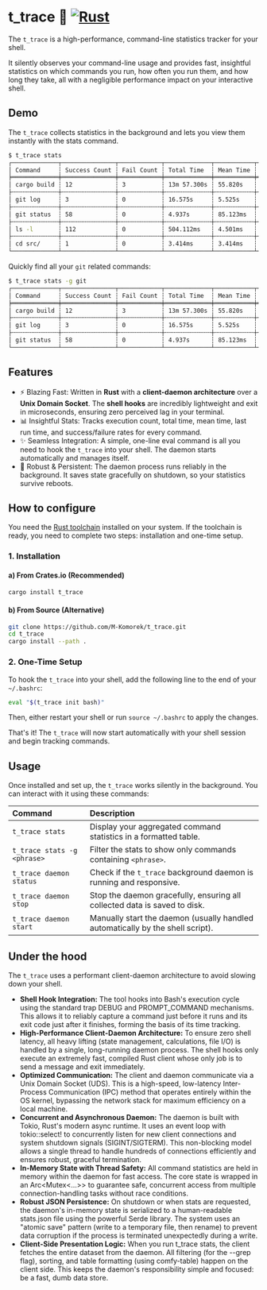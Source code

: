 # t_trace 🚀 [![Rust](https://github.com/M-Komorek/t_trace/actions/workflows/rust.yml/badge.svg?branch=main)](https://github.com/M-Komorek/t_trace/actions/workflows/rust.yml)

The `t_trace` is a high-performance, command-line statistics tracker for your shell.

It silently observes your command-line usage and provides fast, insightful statistics on which commands you run, how often you run them, and how long they take, all with a negligible performance impact on your interactive shell.

## Demo
The `t_trace` collects statistics in the background and lets you view them instantly with the stats command.
``` bash
$ t_trace stats
┌─────────────┬───────────────┬────────────┬─────────────┬───────────┬───────────┐
│ Command     ┆ Success Count ┆ Fail Count ┆ Total Time  ┆ Mean Time ┆ Last Time │
╞═════════════╪═══════════════╪════════════╪═════════════╪═══════════╪═══════════╡
│ cargo build ┆ 12            ┆ 3          ┆ 13m 57.300s ┆ 55.820s   ┆ 1m 2.100s │
├╌╌╌╌╌╌╌╌╌╌╌╌╌┼╌╌╌╌╌╌╌╌╌╌╌╌╌╌╌┼╌╌╌╌╌╌╌╌╌╌╌╌┼╌╌╌╌╌╌╌╌╌╌╌╌╌┼╌╌╌╌╌╌╌╌╌╌╌┼╌╌╌╌╌╌╌╌╌╌╌┤
│ git log     ┆ 3             ┆ 0          ┆ 16.575s     ┆ 5.525s    ┆ 3.116s    │
├╌╌╌╌╌╌╌╌╌╌╌╌╌┼╌╌╌╌╌╌╌╌╌╌╌╌╌╌╌┼╌╌╌╌╌╌╌╌╌╌╌╌┼╌╌╌╌╌╌╌╌╌╌╌╌╌┼╌╌╌╌╌╌╌╌╌╌╌┼╌╌╌╌╌╌╌╌╌╌╌┤
│ git status  ┆ 58            ┆ 0          ┆ 4.937s      ┆ 85.123ms  ┆ 75.450ms  │
├╌╌╌╌╌╌╌╌╌╌╌╌╌┼╌╌╌╌╌╌╌╌╌╌╌╌╌╌╌┼╌╌╌╌╌╌╌╌╌╌╌╌┼╌╌╌╌╌╌╌╌╌╌╌╌╌┼╌╌╌╌╌╌╌╌╌╌╌┼╌╌╌╌╌╌╌╌╌╌╌┤
│ ls -l       ┆ 112           ┆ 0          ┆ 504.112ms   ┆ 4.501ms   ┆ 3.987ms   │
├╌╌╌╌╌╌╌╌╌╌╌╌╌┼╌╌╌╌╌╌╌╌╌╌╌╌╌╌╌┼╌╌╌╌╌╌╌╌╌╌╌╌┼╌╌╌╌╌╌╌╌╌╌╌╌╌┼╌╌╌╌╌╌╌╌╌╌╌┼╌╌╌╌╌╌╌╌╌╌╌┤
│ cd src/     ┆ 1             ┆ 0          ┆ 3.414ms     ┆ 3.414ms   ┆ 3.414ms   │
└─────────────┴───────────────┴────────────┴─────────────┴───────────┴───────────┘
```
Quickly find all your `git` related commands:
```bash
$ t_trace stats -g git
┌─────────────┬───────────────┬────────────┬─────────────┬───────────┬───────────┐
│ Command     ┆ Success Count ┆ Fail Count ┆ Total Time  ┆ Mean Time ┆ Last Time │
╞═════════════╪═══════════════╪════════════╪═════════════╪═══════════╪═══════════╡
│ cargo build ┆ 12            ┆ 3          ┆ 13m 57.300s ┆ 55.820s   ┆ 1m 2.100s │
├╌╌╌╌╌╌╌╌╌╌╌╌╌┼╌╌╌╌╌╌╌╌╌╌╌╌╌╌╌┼╌╌╌╌╌╌╌╌╌╌╌╌┼╌╌╌╌╌╌╌╌╌╌╌╌╌┼╌╌╌╌╌╌╌╌╌╌╌┼╌╌╌╌╌╌╌╌╌╌╌┤
│ git log     ┆ 3             ┆ 0          ┆ 16.575s     ┆ 5.525s    ┆ 3.116s    │
├╌╌╌╌╌╌╌╌╌╌╌╌╌┼╌╌╌╌╌╌╌╌╌╌╌╌╌╌╌┼╌╌╌╌╌╌╌╌╌╌╌╌┼╌╌╌╌╌╌╌╌╌╌╌╌╌┼╌╌╌╌╌╌╌╌╌╌╌┼╌╌╌╌╌╌╌╌╌╌╌┤
│ git status  ┆ 58            ┆ 0          ┆ 4.937s      ┆ 85.123ms  ┆ 75.450ms  │
└─────────────┴───────────────┴────────────┴─────────────┴───────────┴───────────┘
```

## Features
- ⚡️ Blazing Fast: Written in **Rust** with a **client-daemon architecture** over a **Unix Domain Socket**. The **shell hooks** are incredibly lightweight and exit in microseconds, ensuring zero perceived lag in your terminal.
- 📊 Insightful Stats: Tracks execution count, total time, mean time, last run time, and success/failure rates for every command.
- ✨ Seamless Integration: A simple, one-line eval command is all you need to hook the `t_trace` into your shell. The daemon starts automatically and manages itself.
- 💾 Robust & Persistent: The daemon process runs reliably in the background. It saves state gracefully on shutdown, so your statistics survive reboots.

## How to configure
You need the [Rust toolchain](https://www.rust-lang.org/tools/install) installed on your system.
If the toolchain is ready, you need to complete two steps: installation and one-time setup.

### 1. Installation
#### a) From Crates.io (Recommended)
``` Bash
cargo install t_trace
```
#### b) From Source (Alternative)
``` Bash
git clone https://github.com/M-Komorek/t_trace.git
cd t_trace
cargo install --path .
```

### 2. One-Time Setup
To hook the `t_trace` into your shell, add the following line to the end of your `~/.bashrc`:
``` Bash
eval "$(t_trace init bash)"
```

Then, either restart your shell or run `source ~/.bashrc` to apply the changes.

That's it! The `t_trace` will now start automatically with your shell session and begin tracking commands.

## Usage

Once installed and set up, the `t_trace` works silently in the background. You can interact with it using these commands:

| Command | Description |
| :--- | :--- |
| `t_trace stats` | Display your aggregated command statistics in a formatted table. |
| `t_trace stats -g <phrase>` | Filter the stats to show only commands containing `<phrase>`. |
| `t_trace daemon status` | Check if the `t_trace` background daemon is running and responsive. |
| `t_trace daemon stop` | Stop the daemon gracefully, ensuring all collected data is saved to disk. |
| `t_trace daemon start`| Manually start the daemon (usually handled automatically by the shell script). |

## Under the hood
The `t_trace` uses a performant client-daemon architecture to avoid slowing down your shell.

- **Shell Hook Integration:** The tool hooks into Bash's execution cycle using the standard trap DEBUG and PROMPT_COMMAND mechanisms. This allows it to reliably capture a command just before it runs and its exit code just after it finishes, forming the basis of its time tracking.
- **High-Performance Client-Daemon Architecture:** To ensure zero shell latency, all heavy lifting (state management, calculations, file I/O) is handled by a single, long-running daemon process. The shell hooks only execute an extremely fast, compiled Rust client whose only job is to send a message and exit immediately.
- **Optimized Communication:** The client and daemon communicate via a Unix Domain Socket (UDS). This is a high-speed, low-latency Inter-Process Communication (IPC) method that operates entirely within the OS kernel, bypassing the network stack for maximum efficiency on a local machine.
- **Concurrent and Asynchronous Daemon:** The daemon is built with Tokio, Rust's modern async runtime. It uses an event loop with tokio::select! to concurrently listen for new client connections and system shutdown signals (SIGINT/SIGTERM). This non-blocking model allows a single thread to handle hundreds of connections efficiently and ensures robust, graceful termination.
- **In-Memory State with Thread Safety:** All command statistics are held in memory within the daemon for fast access. The core state is wrapped in an Arc<Mutex<...>> to guarantee safe, concurrent access from multiple connection-handling tasks without race conditions.
- **Robust JSON Persistence:** On shutdown or when stats are requested, the daemon's in-memory state is serialized to a human-readable stats.json file using the powerful Serde library. The system uses an "atomic save" pattern (write to a temporary file, then rename) to prevent data corruption if the process is terminated unexpectedly during a write.
- **Client-Side Presentation Logic:** When you run t_trace stats, the client fetches the entire dataset from the daemon. All filtering (for the --grep flag), sorting, and table formatting (using comfy-table) happen on the client side. This keeps the daemon's responsibility simple and focused: be a fast, dumb data store.
